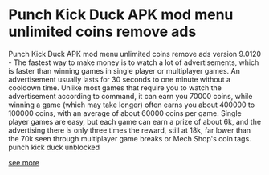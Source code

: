 # Punch Kick Duck APK mod menu unlimited coins remove ads

Punch Kick Duck APK mod menu unlimited coins remove ads version 9.0120 - The fastest way to make money is to watch a lot of advertisements, which is faster than winning games in single player or multiplayer games. An advertisement usually lasts for 30 seconds to one minute without a cooldown time. Unlike most games that require you to watch the advertisement according to command, it can earn you 70000 coins, while winning a game (which may take longer) often earns you about 400000 to 100000 coins, with an average of about 60000 coins per game. Single player games are easy, but each game can earn a prize of about 6k, and the advertising there is only three times the reward, still at 18k, far lower than the 70k seen through multiplayer game breaks or Mech Shop's coin tags. punch kick duck unblocked

<a href="https://fengmod.top/punch-kick-duck/">see more</a>

